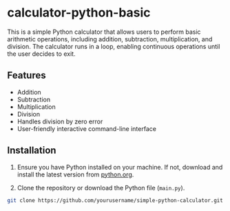 # calculator-python-basic

This is a simple Python calculator that allows users to perform basic arithmetic operations, including addition, subtraction, multiplication, and division. The calculator runs in a loop, enabling continuous operations until the user decides to exit.

## Features

- Addition
- Subtraction
- Multiplication
- Division
- Handles division by zero error
- User-friendly interactive command-line interface

## Installation

1. Ensure you have Python installed on your machine. If not, download and install the latest version from [python.org](https://www.python.org/downloads/).

2. Clone the repository or download the Python file (`main.py`).

```bash
git clone https://github.com/yourusername/simple-python-calculator.git
